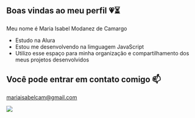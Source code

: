 ## Boas vindas ao meu perfil 💗⏳

Meu nome é Maria Isabel Modanez de Camargo

- Estudo na Alura
- Estou me desenvolvendo na limguagem JavaScript
- Utilizo esse espaço para minha organização e compartilhamento dos meus projetos desenvolvidos

## Você pode entrar em contato comigo 📫

mariaisabelcam@gmail.com


![](https://media1.tenor.com/m/rZdHjIXwpgIAAAAd/goodmorning-aesthetic.gif)
